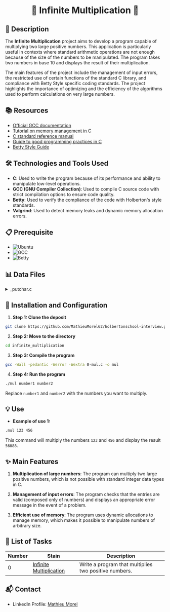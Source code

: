 # <p align="center">🌟 Infinite Multiplication 🌟</p>

## 📝 Description

The **Infinite Multiplication** project aims to develop a program capable of multiplying two large positive numbers. This application is particularly useful in contexts where standard arithmetic operations are not enough because of the size of the numbers to be manipulated. The program takes two numbers in base 10 and displays the result of their multiplication.

The main features of the project include the management of input errors, the restricted use of certain functions of the standard C library, and compliance with Betty Style specific coding standards. The project highlights the importance of optimizing and the efficiency of the algorithms used to perform calculations on very large numbers.


## 📚 Resources

- [Official GCC documentation](https://gcc.gnu.org/)
- [Tutorial on memory management in C](https://www.learn-c.org/en/Memory_management)
- [C standard reference manual](https://en.cppreference.com/w/c)
- [Guide to good programming practices in C](https://www.cprogramming.com/begin.html)
- [Betty Style Guide](https://github.com/hs-hq/Betty)


## 🛠️ Technologies and Tools Used

- **C**: Used to write the program because of its performance and ability to manipulate low-level operations.
- **GCC (GNU Compiler Collection)**: Used to compile C source code with strict compilation options to ensure code quality.
- **Betty**: Used to verify the compliance of the code with Holberton's style standards.
- **Valgrind**: Used to detect memory leaks and dynamic memory allocation errors.

## 📋 Prerequisite

- ![ Ubuntu](https://img.shields.io/badge/OS-Ubuntu%2014.04%20LTS-orange)
- ![ GCC](https://img.shields.io/badge/GCC-4.8.4-blue)
- ![ Betty](https://img.shields.io/badge/Betty-Style%20Guide-green)


## 📊 Data Files
<details>
<summary>_putchar.c</summary>
<br>

```c
#include <unistd.h>

/**
 * _putchar - writes the character c to stdout
 * @c: The character to print
 *
 * Return: On success 1.
 * On error, -1 is returned, and errno is set appropriately.
 */
int _putchar(char c)
{
	return (write(1, &c, 1));
}
```

</details>

## 🚀 Installation and Configuration

1. **Step 1: Clone the deposit**

```bash
git clone https://github.com/MathieuMorel62/holbertonschool-interview.git
```

2. **Step 2: Move to the directory**

```bash
cd infinite_multiplication
```

3. **Step 3: Compile the program**

```bash
gcc -Wall -pedantic -Werror -Wextra 0-mul.c -o mul
```

4. **Step 4: Run the program**

```bash
./mul number1 number2
```

Replace `number1` and `number2` with the numbers you want to multiply.

## 💡 Use

- **Example of use 1:**

```sh
.mul 123 456
```

This command will multiply the numbers `123` and `456` and display the result `56088`.

## ✨ Main Features

1. **Multiplication of large numbers**: The program can multiply two large positive numbers, which is not possible with standard integer data types in C.

2. **Management of input errors**: The program checks that the entries are valid (composed only of numbers) and displays an appropriate error message in the event of a problem.

3. **Efficient use of memory**: The program uses dynamic allocations to manage memory, which makes it possible to manipulate numbers of arbitrary size.

## 📝 List of Tasks

| Number | Stain | Description |
| ------ | ----------------------- | ------------------------------------------------------------------------------- |
| 0 | [Infinite Multiplication](https://github.com/MathieuMorel62/holbertonschool-interview/blob/main/infinite_multiplication/0-mul.c) | Write a program that multiplies two positive numbers. |

## 📬 Contact
- LinkedIn Profile: [Mathieu Morel](https://www.linkedin.com/in/mathieu-morel62/)

